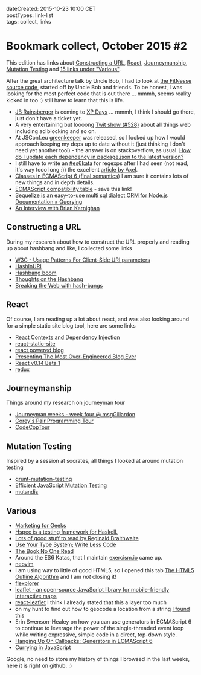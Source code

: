 dateCreated: 2015-10-23 10:00 CET  
postTypes: link-list  
tags: collect, links  

# Bookmark collect, October 2015 #2

This edition has links about [Constructing a URL](/blog/2015/10/23-bookmark-collect-2-oct-2015/#constructing-a-url),
[React](/blog/2015/10/23-bookmark-collect-2-oct-2015/#react),
[Journeymanship](/blog/2015/10/23-bookmark-collect-2-oct-2015/#journeymanship),
[Mutation Testing](/blog/2015/10/23-bookmark-collect-2-oct-2015/#mutation-testing)
and [15 links under "Various"](/blog/2015/10/23-bookmark-collect-2-oct-2015/#various).

After the great architecture talk by Uncle Bob, I had to look at [the FitNesse source code], 
started off by Uncle Bob and friends. To be honest, I was looking for the most perfect code
that is out there ... mmmh, seems reality kicked in too :) still have to learn that this is life.

* [JB Rainsberger] is coming to [XP Days] ... mmmh, I think I should go there, just don't have a ticket yet.
* A very entertaining but loooong [Twit show (#528)] about all things web including ad blocking and so on.
* At JSConf.eu [greenkeeper] was released, so I looked up how I would approach keeping my deps up to date
    without it (just thinking I don't need yet another tool) - the answer is on stackoverflow, as usual.
    [How do I update each dependency in package.json to the latest version?](http://stackoverflow.com/questions/16073603/how-do-i-update-each-dependency-in-package-json-to-the-latest-version)
* I still have to write an [#es6kata] for regexps after I had seen (not read, it's way tooo long :))
    the excellent [article by Axel](http://www.2ality.com/2015/07/regexp-es6.html).
* [Classes in ECMAScript 6 (final semantics)](http://www.2ality.com/2015/02/es6-classes-final.html) 
    I am sure it contains lots of new things and in depth details.
* [ECMAScript compatibility table](http://kangax.github.io/compat-table/es6/) - save this link!
* [Sequelize is an easy-to-use multi sql dialect ORM for Node.js](https://github.com/sequelize/sequelize)
    [Documentation » Querying](http://docs.sequelizejs.com/en/latest/docs/querying/)
* [An Interview with Brian Kernighan](http://www.cs.cmu.edu/~mihaib/kernighan-interview/index.html)

## Constructing a URL
During my research about how to construct the URL properly and reading up about hashbang and like, I collected some
links
* [W3C - Usage Patterns For Client-Side URI parameters](http://www.w3.org/TR/2009/WD-hash-in-uri-20090415/)
* [HashInURI](http://lists.w3.org/Archives/Public/www-tag/2011Feb/0095.html)
* [Hashbang boom](http://blog.tomgibara.com/post/3214368343/hashbang-boom)
* [Thoughts on the Hashbang](http://www.adequatelygood.com/Thoughts-on-the-Hashbang.html)
* [Breaking the Web with hash-bangs](http://isolani.co.uk/blog/javascript/BreakingTheWebWithHashBangs)

## React
Of course, I am reading up a lot about react, and was also looking around for a simple static
site blog tool, here are some links
* [React Contexts and Dependency Injection](http://jaysoo.ca/2015/06/09/react-contexts-and-dependency-injection/)
* [react-static-site](https://github.com/BradDenver/react-static-site)
* [react powered blog](https://github.com/jlongster/blog)
* [Presenting The Most Over-Engineered Blog Ever](http://jlongster.com/Presenting-The-Most-Over-Engineered-Blog-Ever)
* [React v0.14 Beta 1](https://facebook.github.io/react/blog/2015/07/03/react-v0.14-beta-1.html)
* [redux](http://rackt.github.io/redux/)

## Journeymanship
Things around my research on journeyman tour
* [Journeyman weeks - week four @ msgGillardon](http://danieltemme.blogspot.co.at/2013/10/journeyman-weeks-week-four-msggillardon.html)
* [Corey's Pair Programming Tour](http://blog.code-cop.org/2013/07/coreys-pair-programming-tour.html)
* [CodeCopTour](http://blog.code-cop.org/search/label/CodeCopTour)

## Mutation Testing
Inspired by a session at socrates, all things I looked at around mutation testing
* [grunt-mutation-testing](https://github.com/jimivdw/grunt-mutation-testing)
* [Efficient JavaScript Mutation Testing](http://www.ece.ubc.ca/~shabnamm/doc/mirshokraie-icst13.pdf)
* [mutandis](https://github.com/saltlab/mutandis)

## Various
* [Marketing for Geeks](http://ericsink.com/Marketing_for_Geeks.html)
* [Hspec is a testing framework for Haskell.](http://hackage.haskell.org/package/hspec)
* [Lots of good stuff to read by Reginald Braithwaite](http://raganwald.com/)
* [Use Your Type System; Write Less Code](http://talks.samirtalwar.com/use-your-type-system.html)
* [The Book No One Read](http://nautil.us/issue/28/2050/the-book-no-one-read)
* Around the ES6 Katas, that I maintain [exercism.io](http://exercism.io/) came up.
* [neovim](https://github.com/neovim/neovim)
*  I am using way to little of good HTML5, so I opened this tab
    [The HTML5 Outline Algorithm](https://developer.mozilla.org/en-US/docs/Web/Guide/HTML/Sections_and_Outlines_of_an_HTML5_document)
    and I am *not* closing it!
* [flexplorer](http://bennettfeely.com/flexplorer/)
* [leaflet - an open-source JavaScript library for mobile-friendly interactive maps](http://leafletjs.com/)
* [react-leaflet](https://github.com/PaulLeCam/react-leaflet) I think I already stated that this a layer too much
* on my hunt to find out how to geocode a location from a string [I found this](https://github.com/mattnull/node-osmgeocoder/blob/master/index.js#L21)
* Erin Swenson-Healey on how you can use generators in ECMAScript 6 to continue to leverage the power of 
    the single-threaded event loop while writing expressive, simple code in a direct, top-down style.
* [Hanging Up On Callbacks: Generators in ECMAScript 6](https://www.youtube.com/watch?v=s-BwEk-Y4kg)
* [Currying in JavaScript](https://medium.com/@kevincennis/currying-in-javascript-c66080543528)

Google, no need to store my history of things I browsed in the last weeks, here it is right on github. :)

[the FitNesse source code]: https://github.com/unclebob/fitnesse
[JB Rainsberger]: https://twitter.com/jbrains
[XP Days]: http://www.xpdays.de/2015/
[Twit show (#528)]: https://twit.tv/shows/this-week-in-tech/episodes/528?autostart=false
[greenkeeper]: http://greenkeeper.io
[#es6kata]: https://twitter.com/search?q=%23es6kata

